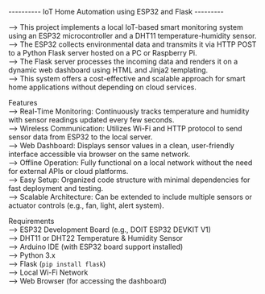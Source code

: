  ---------- IoT Home Automation using ESP32 and Flask ---------

--> This project implements a local IoT-based smart monitoring system using an ESP32 microcontroller and a DHT11 temperature-humidity sensor.  
--> The ESP32 collects environmental data and transmits it via HTTP POST to a Python Flask server hosted on a PC or Raspberry Pi.  
--> The Flask server processes the incoming data and renders it on a dynamic web dashboard using HTML and Jinja2 templating.  
--> This system offers a cost-effective and scalable approach for smart home applications without depending on cloud services.

Features  
--> Real-Time Monitoring: Continuously tracks temperature and humidity with sensor readings updated every few seconds.  
--> Wireless Communication: Utilizes Wi-Fi and HTTP protocol to send sensor data from ESP32 to the local server.  
--> Web Dashboard: Displays sensor values in a clean, user-friendly interface accessible via browser on the same network.  
--> Offline Operation: Fully functional on a local network without the need for external APIs or cloud platforms.  
--> Easy Setup: Organized code structure with minimal dependencies for fast deployment and testing.  
--> Scalable Architecture: Can be extended to include multiple sensors or actuator controls (e.g., fan, light, alert system).

Requirements  
--> ESP32 Development Board (e.g., DOIT ESP32 DEVKIT V1)  
--> DHT11 or DHT22 Temperature & Humidity Sensor  
--> Arduino IDE (with ESP32 board support installed)  
--> Python 3.x  
--> Flask (`pip install flask`)  
--> Local Wi-Fi Network  
--> Web Browser (for accessing the dashboard)
